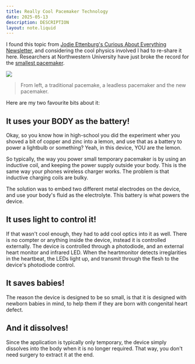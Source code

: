 ```yaml
---
title: Really Cool Pacemaker Technology 
date: 2025-05-13
description: DESCRIPTION
layout: note.liquid
---
```


I found this topic from [Jodie Ettenburg's Curious About Everything Newsletter](https://jodiettenberg.substack.com/), and considering the cool physics involved I had to re-share it here. Researchers at Northwestern University have just broke the record for the [smallest pacemaker](https://news.northwestern.edu/stories/2025/03/worlds-smallest-pacemaker-is-activated-by-light/).



![](/Assets/Pacemakers.png)
>  From left, a traditional pacemake, a leadless pacemaker and the new pacemaker. 

Here are my two favourite bits about it:

## It uses your BODY as the battery!

Okay, so you know how in high-school you did the experiment wher you shoved a bit of copper and zinc into a lemon, and use that as a battery to power a lightbulb or something? Yeah, in this device, YOU are the lemon. 

So typically, the way you power small temporary pacemaker is by using an inductive coil, and keeping the power supply outside your body. This is the same way your phones wireless charger works. The problem is that inductive charging coils are bulky. 

The solution was to embed two different metal electrodes on the device, and use your body's fluid as the electrolyte. This battery is what powers the device. 

## It uses light to control it!

If that wasn't cool enough, they had to add cool optics into it as well. There is no compter or anything inside the device, instead it is controlled externally. The device is controlled through a photodiode, and an external heart monitor and infrared LED. When the heartmonitor detects irreglarities in the heartbeat, the LEDs light up, and transmit through the flesh to the device's photodiode control. 

## It saves babies!

The reason the device is designed to be so small, is that it is designed with newborn babies in mind, to help them if they are born with congenital heart defect.

## And it dissolves!

Since the application is typically only temporary, the device simply dissolves into the body when it is no longer required. That way, you don't need surgery to extract it at the end. 